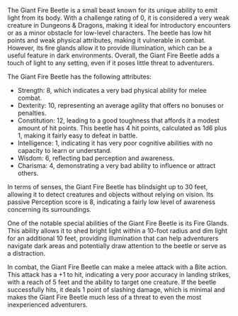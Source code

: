 The Giant Fire Beetle is a small beast known for its unique ability to emit light from its body. With a challenge rating of 0, it is considered a very weak creature in Dungeons & Dragons, making it ideal for introductory encounters or as a minor obstacle for low-level characters. The beetle has low hit points and weak physical attributes, making it vulnerable in combat. However, its fire glands allow it to provide illumination, which can be a useful feature in dark environments. Overall, the Giant Fire Beetle adds a touch of light to any setting, even if it poses little threat to adventurers.

The Giant Fire Beetle has the following attributes: 
- Strength: 8, which indicates a very bad physical ability for melee combat.
- Dexterity: 10, representing an average agility that offers no bonuses or penalties.
- Constitution: 12, leading to a good toughness that affords it a modest amount of hit points. This beetle has 4 hit points, calculated as 1d6 plus 1, making it fairly easy to defeat in battle.
- Intelligence: 1, indicating it has very poor cognitive abilities with no capacity to learn or understand.
- Wisdom: 6, reflecting bad perception and awareness.
- Charisma: 4, demonstrating a very bad ability to influence or attract others.

In terms of senses, the Giant Fire Beetle has blindsight up to 30 feet, allowing it to detect creatures and objects without relying on vision. Its passive Perception score is 8, indicating a fairly low level of awareness concerning its surroundings.

One of the notable special abilities of the Giant Fire Beetle is its Fire Glands. This ability allows it to shed bright light within a 10-foot radius and dim light for an additional 10 feet, providing illumination that can help adventurers navigate dark areas and potentially draw attention to the beetle or serve as a distraction.

In combat, the Giant Fire Beetle can make a melee attack with a Bite action. This attack has a +1 to hit, indicating a very poor accuracy in landing strikes, with a reach of 5 feet and the ability to target one creature. If the beetle successfully hits, it deals 1 point of slashing damage, which is minimal and makes the Giant Fire Beetle much less of a threat to even the most inexperienced adventurers.
